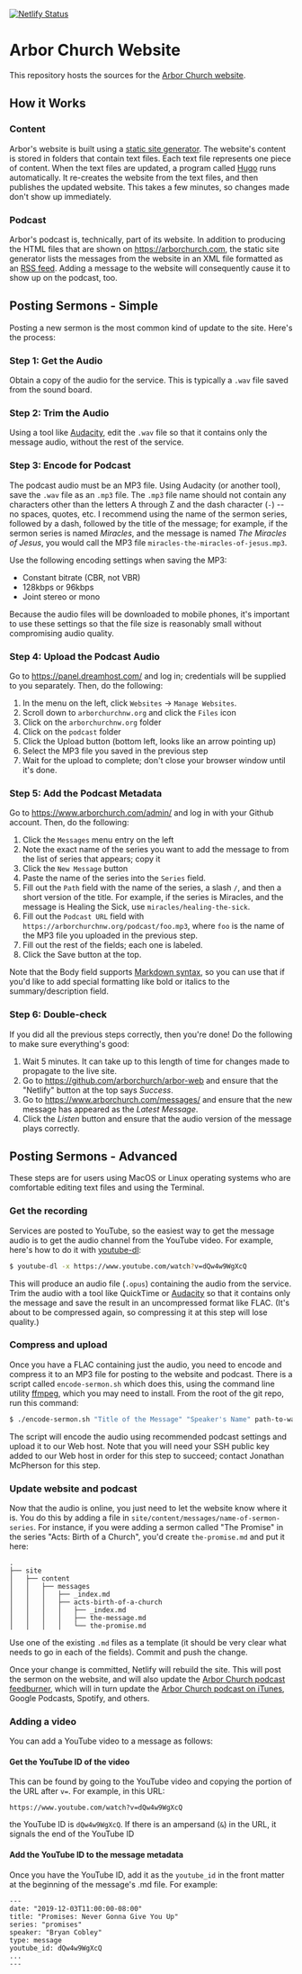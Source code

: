 [![Netlify Status](https://api.netlify.com/api/v1/badges/d9cbee39-bd21-4480-bb9b-392e19eef876/deploy-status)](https://app.netlify.com/sites/gracious-engelbart-80efa0/deploys)

# Arbor Church Website

This repository hosts the sources for the [Arbor Church website](https://www.arborchurch.com/). 

## How it Works

### Content

Arbor's website is built using a [static site generator](https://www.cloudflare.com/learning/performance/static-site-generator/). The website's content is stored in folders that contain text files. Each text file represents one piece of content. When the text files are updated, a program called [Hugo](https://gohugo.io/) runs automatically. It re-creates the website from the text files, and then publishes the updated website. This takes a few minutes, so changes made don't show up immediately.

### Podcast

Arbor's podcast is, technically, part of its website. In addition to producing the HTML files that are shown on <https://arborchurch.com>, the static site generator lists the messages from the website in an XML file formatted as an [RSS feed](https://en.wikipedia.org/wiki/RSS). Adding a message to the website will consequently cause it to show up on the podcast, too.

## Posting Sermons - Simple

Posting a new sermon is the most common kind of update to the site. Here's the process:

### Step 1: Get the Audio

Obtain a copy of the audio for the service. This is typically a `.wav` file saved from the sound board.

### Step 2: Trim the Audio

Using a tool like [Audacity](https://www.audacityteam.org/), edit the `.wav` file so that it contains only the message audio, without the rest of the service.

### Step 3: Encode for Podcast

The podcast audio must be an MP3 file. Using Audacity (or another tool), save the `.wav` file as an `.mp3` file. The `.mp3` file name should not contain any characters other than the letters A through Z and the dash character (`-`) -- no spaces, quotes, etc. I recommend using the name of the sermon series, followed by a dash, followed by the title of the message; for example, if the sermon series is named *Miracles*, and the message is named *The Miracles of Jesus*, you would call the MP3 file `miracles-the-miracles-of-jesus.mp3`.

Use the following encoding settings when saving the MP3:

- Constant bitrate (CBR, not VBR)
- 128kbps or 96kbps
- Joint stereo or mono

Because the audio files will be downloaded to mobile phones, it's important to use these settings so that the file size is reasonably small without compromising audio quality.

### Step 4: Upload the Podcast Audio

Go to <https://panel.dreamhost.com/> and log in; credentials will be supplied to you separately. Then, do the following:

1. In the menu on the left, click `Websites` -> `Manage Websites`. 
2. Scroll down to `arborchurchnw.org` and click the `Files` icon
3. Click on the `arborchurchnw.org` folder
4. Click on the `podcast` folder
5. Click the Upload button (bottom left, looks like an arrow pointing up)
6. Select the MP3 file you saved in the previous step
7. Wait for the upload to complete; don't close your browser window until it's done.

### Step 5: Add the Podcast Metadata

Go to <https://www.arborchurch.com/admin/> and log in with your Github account. Then, do the following:

1. Click the `Messages` menu entry on the left
2. Note the exact name of the series you want to add the message to from the list of series that appears; copy it
3. Click the `New Message` button
4. Paste the name of the series into the `Series` field.
5. Fill out the `Path` field with the name of the series, a slash `/`, and then a short version of the title. For example, if the series is Miracles, and the message is Healing the Sick, use `miracles/healing-the-sick`. 
6. Fill out the `Podcast URL` field with `https://arborchurchnw.org/podcast/foo.mp3`, where `foo` is the name of the MP3 file you uploaded in the previous step.
7. Fill out the rest of the fields; each one is labeled.
8. Click the Save button at the top.

Note that the Body field supports [Markdown syntax](https://en.wikipedia.org/wiki/Markdown), so you can use that if you'd like to add special formatting like bold or italics to the summary/description field.

### Step 6: Double-check

If you did all the previous steps correctly, then you're done! Do the following to make sure everything's good:

1. Wait 5 minutes. It can take up to this length of time for changes made to propagate to the live site.
2. Go to <https://github.com/arborchurch/arbor-web> and ensure that the "Netlify" button at the top says *Success*.
3. Go to <https://www.arborchurch.com/messages/> and ensure that the new message has appeared as the _Latest Message_. 
4. Click the _Listen_ button and ensure that the audio version of the message plays correctly.

## Posting Sermons - Advanced

These steps are for users using MacOS or Linux operating systems who are comfortable editing text files and using the Terminal.

### Get the recording

Services are posted to YouTube, so the easiest way to get the message audio is to get the audio channel from the YouTube video. For example, here's how to do it with [youtube-dl](https://youtube-dl.org/):

```bash
$ youtube-dl -x https://www.youtube.com/watch?v=dQw4w9WgXcQ
```

This will produce an audio file (`.opus`) containing the audio from the service. Trim the audio with a tool like QuickTime or [Audacity](https://www.audacityteam.org/) so that it contains only the message and save the result in an uncompressed format like FLAC. (It's about to be compressed again, so compressing it at this step will lose quality.)

### Compress and upload

Once you have a FLAC containing just the audio, you need to encode and compress it to an MP3 file for posting to the website and podcast. There is a script called `encode-sermon.sh` which does this, using the command line utility [ffmpeg](https://ffmpeg.org/), which you may need to install. From the root of the git repo, run this command:

```bash
$ ./encode-sermon.sh "Title of the Message" "Speaker's Name" path-to-wav.wav path-to-mp3.mp3
```

The script will encode the audio using recommended podcast settings and upload it to our Web host. Note that you will need your SSH public key added to our Web host in order for this step to succeed; contact Jonathan McPherson for this step.

### Update website and podcast

Now that the audio is online, you just need to let the website know where it is. You do this by adding a file in `site/content/messages/name-of-sermon-series`. For instance, if you were adding a sermon called "The Promise" in the series "Acts: Birth of a Church", you'd create `the-promise.md` and put it here:

    .
    ├── site
    │   ├── content
    │   │   ├── messages
    │   │   │   ├── _index.md
    │   │   │   ├── acts-birth-of-a-church
    │   │   │   │   ├── _index.md
    │   │   │   │   ├── the-message.md
    │   │   │   │   └── the-promise.md

Use one of the existing `.md` files as a template (it should be very clear what needs to go in each of the fields).  Commit and push the change.

Once your change is committed, Netlify will rebuild the site. This will post the sermon on the website, and will also update the [Arbor Church podcast feedburner](https://feeds.feedburner.com/ArborChurch), which will in turn update the [Arbor Church podcast on iTunes](https://itunes.apple.com/us/podcast/arbor-church/id1204135740), Google Podcasts, Spotify, and others.

### Adding a video

You can add a YouTube video to a message as follows:

#### Get the YouTube ID of the video

This can be found by going to the YouTube video and copying the portion of the URL after `v=`. For example, in this URL:

    https://www.youtube.com/watch?v=dQw4w9WgXcQ

the YouTube ID is `dQw4w9WgXcQ`. If there is an ampersand (`&`) in the URL, it signals the end of the YouTube ID

#### Add the YouTube ID to the message metadata

Once you have the YouTube ID, add it as the `youtube_id` in the front matter at the beginning of the message's .md file.  For example:

    ---
    date: "2019-12-03T11:00:00-08:00"
    title: "Promises: Never Gonna Give You Up"
    series: "promises"
    speaker: "Bryan Cobley"
    type: message
    youtube_id: dQw4w9WgXcQ
    ...
    ---


